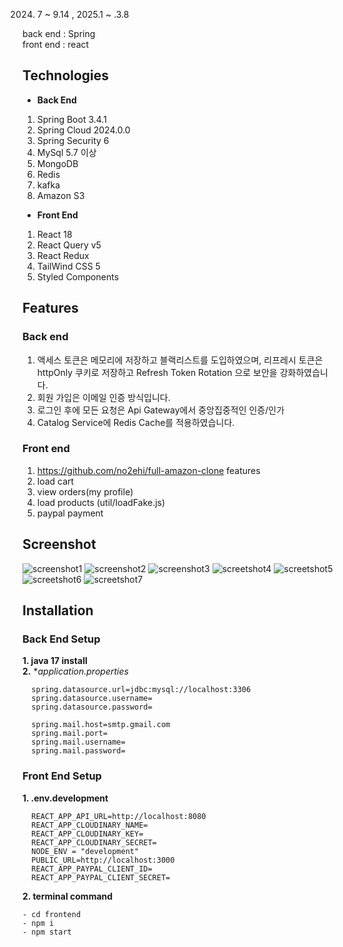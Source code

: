2024. 7 ~ 9.14 , 2025.1 ~ .3.8

back end : Spring 
<br>
front end : react 


## Technologies
- **Back End**
1. Spring Boot 3.4.1
2. Spring Cloud 2024.0.0
3. Spring Security 6
4. MySql 5.7 이상
5. MongoDB
6. Redis  
7. kafka
8. Amazon S3

- **Front End**
1. React 18
2. React Query v5
3. React Redux
4. TailWind CSS 5
5. Styled Components
   

## Features
### Back end 
1. 액세스 토큰은 메모리에 저장하고 블랙리스트를 도입하였으며, 리프레시 토큰은 httpOnly 쿠키로 저장하고 Refresh Token Rotation 으로 보안을 강화하였습니다.
2. 회원 가입은 이메일 인증 방식입니다.
3. 로그인 후에 모든 요청은 Api Gateway에서 중앙집중적인 인증/인가 
4. Catalog Service에 Redis Cache를 적용하였습니다.

   
### Front end
1. https://github.com/no2ehi/full-amazon-clone features
2. load cart
3. view orders(my profile)
4. load products (util/loadFake.js)
5. paypal payment

## Screenshot
![screenshot1](https://github.com/user-attachments/assets/1cc9e6c1-256c-4094-81ed-7501338f0130)
![screenshot2](https://github.com/user-attachments/assets/d22e32fa-d14b-4cf2-8b38-4507b1b166a0)
![screenshot3](https://github.com/user-attachments/assets/8125800c-cef4-47a6-a069-2402e0aa9dc4)
![screetshot4](https://github.com/user-attachments/assets/de367460-482d-42ab-b28e-8aea3e96809d)
![screetshot5](https://github.com/user-attachments/assets/3bf8ca27-3762-4bd4-8e11-b253604b4589)
![screetshot6](https://github.com/user-attachments/assets/0bb20277-9c0f-49f8-8a2f-dfae6aab3a35)
![screetshot7](https://github.com/user-attachments/assets/13ce0c79-fb7f-4117-9b30-37657134e6cb)



## Installation 

### Back End Setup
**1. java 17 install**
<br>
**2.** **application.properties*
```
  spring.datasource.url=jdbc:mysql://localhost:3306
  spring.datasource.username=
  spring.datasource.password=

  spring.mail.host=smtp.gmail.com
  spring.mail.port=
  spring.mail.username=
  spring.mail.password= 
```

### Front End Setup  
**1. .env.development**
```  
  REACT_APP_API_URL=http://localhost:8080
  REACT_APP_CLOUDINARY_NAME=
  REACT_APP_CLOUDINARY_KEY=
  REACT_APP_CLOUDINARY_SECRET=
  NODE_ENV = "development"
  PUBLIC_URL=http://localhost:3000
  REACT_APP_PAYPAL_CLIENT_ID=
  REACT_APP_PAYPAL_CLIENT_SECRET=  
```
**2. terminal command**
 ```
 - cd frontend
 - npm i 
 - npm start
```


